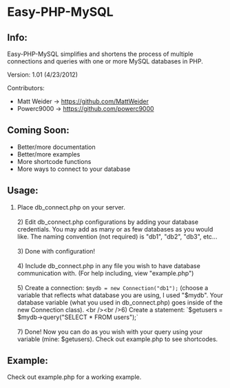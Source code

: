 Easy-PHP-MySQL
==============

Info:
-----

Easy-PHP-MySQL simplifies and shortens the process of multiple connections and queries with one or more MySQL databases in PHP.

Version: 1.01 (4/23/2012)

Contributors:
* Matt Weider -> https://github.com/MattWeider
* Powerc9000 -> https://github.com/powerc9000

Coming Soon:
------------

* Better/more documentation
* Better/more examples
* More shortcode functions
* More ways to connect to your database

Usage:
------

1) Place db_connect.php on your server.
<br /><br />2) Edit db_connect.php configurations by adding your database credentials.  You may add as many or as few databases as you would like.  The naming convention (not required) is "db1", "db2", "db3", etc...
<br /><br />3) Done with configuration!
<br /><br />4) Include db_connect.php in any file you wish to have database communication with. (For help including, view "example.php")
<br /><br />5) Create a connection: `$mydb = new Connection("db1");` (choose a variable that reflects what database you are using, I used "$mydb".  Your database variable (what you used in db_connect.php) goes inside of the new Connection class).
<br /><br />6) Create a statement: `$getusers = $mydb->query("SELECT * FROM users");`
<br /><br />7) Done!  Now you can do as you wish with your query using your variable (mine: $getusers).  Check out example.php to see shortcodes.

Example:
--------

Check out example.php for a working example.